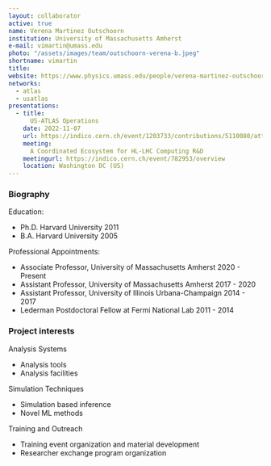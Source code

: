 ```yaml
---
layout: collaborator
active: true
name: Verena Martinez Outschoorn
institution: University of Massachusetts Amherst
e-mail: vimartin@umass.edu
photo: "/assets/images/team/outschoorn-verena-b.jpeg"
shortname: vimartin
title: 
website: https://www.physics.umass.edu/people/verena-martinez-outschoorn
networks:
  - atlas
  - usatlas
presentations:
  - title:
      US-ATLAS Operations
    date: 2022-11-07
    url: https://indico.cern.ch/event/1203733/contributions/5110080/attachments/2542726/4378086/DCMeeting_USATLAS.pdf
    meeting:
      A Coordinated Ecosystem for HL-LHC Computing R&D
    meetingurl: https://indico.cern.ch/event/782953/overview
    location: Washington DC (US)
---
```


### Biography
Education:
  - Ph.D. Harvard University 2011
  - B.A. Harvard University 2005
 
Professional Appointments:
  - Associate Professor, University of Massachusetts Amherst 2020 - Present
  - Assistant Professor, University of Massachusetts Amherst 2017 - 2020
  - Assistant Professor, University of Illinois Urbana-Champaign 2014 - 2017
  - Lederman Postdoctoral Fellow at Fermi National Lab 2011 - 2014

### Project interests

Analysis Systems
 - Analysis tools 
 - Analysis facilities 

Simulation Techniques
 - Simulation based inference
 - Novel ML methods

Training and Outreach
 - Training event organization and material development
 - Researcher exchange program organization
